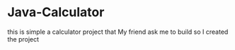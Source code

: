 # Java-Calculator
this is simple a calculator project that My friend ask me to build so I created the project
